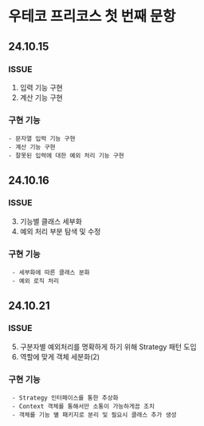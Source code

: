 # 우테코 프리코스 첫 번째 문항

## 24.10.15

### ISSUE

1. 입력 기능 구현
2. 계산 기능 구현

### 구현 기능

    - 문자열 입력 기능 구현
    - 계산 기능 구현
    - 잘못된 입력에 대한 예외 처리 기능 구현

## 24.10.16

### ISSUE

3. 기능별 클래스 세부화
4. 예외 처리 부분 탐색 및 수정

### 구현 기능

     - 세부화에 따른 클래스 분화
     - 예외 로직 처리

## 24.10.21

### ISSUE

5. 구분자별 예외처리를 명확하게 하기 위해 Strategy 패턴 도입
6. 역할에 맞게 객체 세분화(2)

### 구현 기능

     - Strategy 인터페이스를 통한 추상화
     - Context 객체를 통해서만 소통이 가능하게끔 조치
     - 객체를 기능 별 패키지로 분리 및 필요시 클래스 추가 생성
